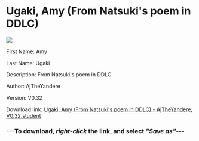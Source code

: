 # Ugaki, Amy (From Natsuki's poem in DDLC)

<img src = "https://raw.githubusercontent.com/Arbiter1223/Daigaku-Gurashi-Custom-Students/master/Students/Files/Ugaki%2C%20Amy%20(From%20Natsuki's%20poem%20in%20DDLC).png">

First Name: Amy

Last Name: Ugaki

Description: From Natsuki's poem in DDLC

Author: AjTheYandere

Version: V0.32

Download link: <a href="https://raw.githubusercontent.com/Arbiter1223/Daigaku-Gurashi-Custom-Students/master/Students/Files/Ugaki%2C%20Amy%20(From%20Natsuki's%20poem%20in%20DDLC)%20-%20AjTheYandere%2C%20V0.32.student">Ugaki, Amy (From Natsuki's poem in DDLC) - AjTheYandere, V0.32.student</a>

### ---**To download, _right-click_ the link, and select _"Save as"_**---
